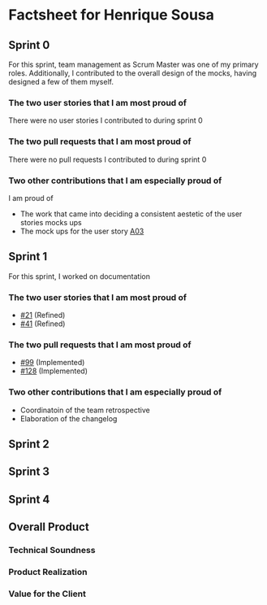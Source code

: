 # Factsheet for Henrique Sousa

## Sprint 0

For this sprint, team management as Scrum Master was one of my primary roles.
Additionally, I contributed to the overall design of the mocks, having designed a few of them myself.

### The two user stories that I am most proud of

There were no user stories I contributed to during sprint 0

### The two pull requests that I am most proud of

There were no pull requests I contributed to during sprint 0

### Two other contributions that I am especially proud of

I am proud of

-   The work that came into deciding a consistent aestetic of the user stories mocks ups
-   The mock ups for the user story [A03](https://github.com/FEUP-MEIC-DS-2022-1MEIC03/shift_planner_project/issues/16)

## Sprint 1

For this sprint, I worked on documentation

### The two user stories that I am most proud of

-   [#21](https://github.com/FEUP-MEIC-DS-2022-1MEIC03/shift_planner_project/issues/21) (Refined)
-   [#41](https://github.com/FEUP-MEIC-DS-2022-1MEIC03/shift_planner_project/issues/41) (Refined)

### The two pull requests that I am most proud of

-   [#99](https://github.com/FEUP-MEIC-DS-2022-1MEIC03/shift_planner_project/pull/99) (Implemented)
-   [#128](https://github.com/FEUP-MEIC-DS-2022-1MEIC03/shift_planner_project/pull/128) (Implemented)

### Two other contributions that I am especially proud of

-   Coordinatoin of the team retrospective
-   Elaboration of the changelog

## Sprint 2

## Sprint 3

## Sprint 4

## Overall Product

### Technical Soundness

### Product Realization

### Value for the Client
